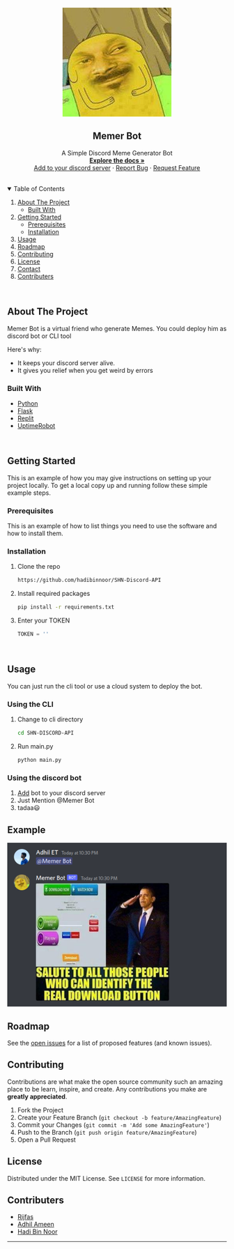 <p align="center">
  <a href="https://github.com/rijfas/saturday-hack-night-dialogflow">
    <img src="images/logo.jpg" width="250" height="250" alt="Logo">
  </a>

  <h2 align="center"><b>Memer Bot</b></h2>

  <p align="center">
    A Simple Discord Meme Generator Bot 
    <br />
    <a href="https://github.com/hadibinnoor/SHN-Discord-API"><strong>Explore the docs »</strong></a>
    <br />
    <a href="https://discord.com/api/oauth2/authorize?client_id=1038441968776257566&permissions=67648&scope=bot%20applications.commands">Add to your discord server</a>
    ·
    <a href="https://github.com/hadibinnoor/SHN-Discord-API/issues">Report Bug</a>
    ·
    <a href="https://github.com/hadibinnoor/SHN-Discord-API/issues">Request Feature</a>
  </p>
</p>

<br>
<details open="open">
  <summary>Table of Contents</summary>
  <ol>
    <li>
      <a href="#about-the-project">About The Project</a>
      <ul>
        <li><a href="#built-with">Built With</a></li>
      </ul>
    </li>
    <li>
      <a href="#getting-started">Getting Started</a>
      <ul>
        <li><a href="#prerequisites">Prerequisites</a></li>
        <li><a href="#installation">Installation</a></li>
      </ul>
    </li>
    <li><a href="#usage">Usage</a></li>
    <li><a href="#roadmap">Roadmap</a></li>
    <li><a href="#contributing">Contributing</a></li>
    <li><a href="#license">License</a></li>
    <li><a href="#contact">Contact</a></li>
    <li><a href="#contributers">Contributers</a></li>
  </ol>
</details>

<!-- ABOUT THE PROJECT -->
<br>

## About The Project

Memer Bot is a virtual friend who generate Memes.
You could deploy him as discord bot or CLI tool

Here's why:

- It keeps your discord server alive.
- It gives you relief when you get weird by errors


### Built With

- [Python](https://www.python.org/)
- [Flask](https://flask.palletsprojects.com/)
- [Replit](https://replit.com/)
- [UptimeRobot](https://uptimerobot.com/)

<!-- GETTING STARTED -->

<br>

## Getting Started

This is an example of how you may give instructions on setting up your project locally.
To get a local copy up and running follow these simple example steps.

### Prerequisites

This is an example of how to list things you need to use the software and how to install them.

### Installation

1. Clone the repo
   ```sh
   https://github.com/hadibinnoor/SHN-Discord-API
   ```
2. Install required packages
   ```sh
   pip install -r requirements.txt
   ```
3. Enter your TOKEN
   ```py
   TOKEN = ''
   ```

<!-- USAGE EXAMPLES -->
<br>

## Usage

You can just run the cli tool or use a cloud system to deploy the bot.

### Using the CLI

1. Change to cli directory
   ```sh
   cd SHN-DISCORD-API
   ```
2. Run main.py
   ```sh
   python main.py
   ```

### Using the discord bot

1. <a href="https://discord.com/api/oauth2/authorize?client_id=1038441968776257566&permissions=67648&scope=bot%20applications.commands">Add</a> bot to your discord server
2. Just Mention @Memer Bot
3. tadaa😃 

## Example
<img src="./sample.png" alt="Discord Example">




## Roadmap

See the [open issues](https://github.com/othneildrew/Best-README-Template/issues) for a list of proposed features (and known issues).

<!-- CONTRIBUTING -->

## Contributing

Contributions are what make the open source community such an amazing place to be learn, inspire, and create. Any contributions you make are **greatly appreciated**.

1. Fork the Project
2. Create your Feature Branch (`git checkout -b feature/AmazingFeature`)
3. Commit your Changes (`git commit -m 'Add some AmazingFeature'`)
4. Push to the Branch (`git push origin feature/AmazingFeature`)
5. Open a Pull Request

<!-- LICENSE -->

## License

Distributed under the MIT License. See `LICENSE` for more information.

<!-- CONTACT -->


## Contributers

- [Rijfas](https://github.com/rijfas) 
- [Adhil Ameen ](https://github.com/adhilameenet) 
- [Hadi Bin Noor](https://github.com/hadibinnoor) 

---
